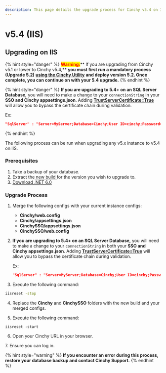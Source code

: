 ```yaml
---
description: This page details the upgrade process for Cinchy v5.4 on IIS.
---
```


# v5.4 (IIS)

## Upgrading on IIS

{% hint style="danger" %}
<mark style="color:red;">**Warning:**</mark>** If you are upgrading from Cinchy v5.1 or lower to Cinchy v5.4,** **you must first run a mandatory process (Upgrade 5.2)** [**using the Cinchy Utility**](https://app.gitbook.com/o/-LDtM6UlhGoQ91uwM5SF/s/F1vvLbEMfTF1UqCFU9hs/\~/changes/287/deployment-guide/upgrade-guides/upgrades/cinchy-upgrade-utility) **and deploy version 5.2.  Once complete, you can continue on with your 5.4 upgrade.**
{% endhint %}

{% hint style="danger" %}
**If you are upgrading to 5.4+ on an SQL Server Database,** you will need to make a change to your `connectionString` in your **SSO and Cinchy appsettings.json**. Adding [**TrustServerCertificate=True**](https://learn.microsoft.com/en-us/dotnet/api/system.data.sqlclient.sqlconnectionstringbuilder.trustservercertificate?view=dotnet-plat-ext-6.0) will allow you to bypass the certificate chain during validation.

Ex:

```json
"SqlServer" : "Server=MyServer;Database=Cinchy;User ID=cinchy;Password=password;Trusted_Connection=False;Connection Timeout=30;Min Pool Size=10;TrustServerCertificate=True"
```
{% endhint %}

The following process can be run when upgrading any v5.x instance to v5.4 on IIS.

### Prerequisites

1. Take a backup of your database.
2. Extract the[ new build ](https://platform.docs.cinchy.com/deployment-guide/deployment-guides/deployment-planning-overview-and-checklist/deployment-prerequisites#4.1-access-the-artifacts) for the version you wish to upgrade to.
3. [Download .NET 6.0](https://dotnet.microsoft.com/en-us/download/dotnet/6.0)

### Upgrade Process

1. Merge the following configs with your current instance configs:
   * **Cinchy/web.config**
   * **Cinchy/appsettings.json**
   * **CinchySSO/appsettings.json**
   * **CinchySSO/web.config**
2.  **If you are upgrading to 5.4+ on an SQL Server Database,** you will need to make a change to your `connectionString` in both your **SSO and Cinchy appsettings.json**. Adding [**TrustServerCertificate=True**](https://learn.microsoft.com/en-us/dotnet/api/system.data.sqlclient.sqlconnectionstringbuilder.trustservercertificate?view=dotnet-plat-ext-6.0) will allow you to bypass the certificate chain during validation.

    Ex:

    ```json
    "SqlServer" : "Server=MyServer;Database=Cinchy;User ID=cinchy;Password=password;Trusted_Connection=False;Connection Timeout=30;Min Pool Size=10;TrustServerCertificate=True"
    ```
3. Execute the following command:

```bash
iisreset -stop 
```

4.  Replace the **Cinchy** and **CinchySSO** folders with the new build and your merged configs.

5. Execute the following command:

```
iisreset -start 
```

6. Open your Cinchy URL in your browser.

7\. Ensure you can log in.

{% hint style="warning" %}
**If you encounter an error during this process, restore your database backup and contact Cinchy Support.**
{% endhint %}
